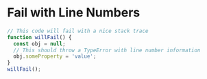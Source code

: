 # Fail with Line Numbers

```js
// This code will fail with a nice stack trace
function willFail() {
  const obj = null;
  // This should throw a TypeError with line number information
  obj.someProperty = 'value';
}
willFail();
``` 